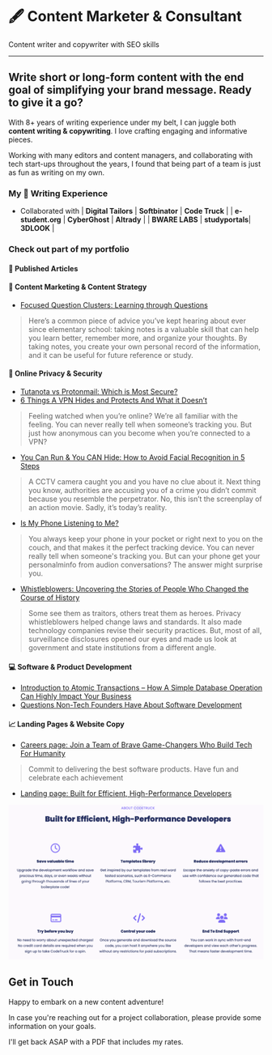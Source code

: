 # 🖋️ Content Marketer & Consultant
Content writer and copywriter with SEO skills 

---

## Write short or long-form content with the end goal of simplifying your brand message. Ready to give it a go?
With 8+ years of writing experience under my belt, I can juggle both **content writing & copywriting**. I love crafting engaging and informative pieces.

Working with many editors and content managers, and collaborating with tech start-ups throughout the years, I found that being part of a team is just as fun as writing on my own.

### My 🎯 Writing Experience
- Collaborated with
| **Digital Tailors** | **Softbinator** | **Code Truck** |
| **e-student.org**   | **CyberGhost**  | **Altrady**    | 
| **BWARE LABS**      | **studyportals**| **3DLOOK**     | 

### Check out part of my portfolio
#### 📰 Published Articles

#### 📍 Content Marketing & Content Strategy
- [Focused Question Clusters: Learning through Questions](https://e-student.org/focused-question-clusters/)

> Here’s a common piece of advice you’ve kept hearing about ever since elementary school: taking notes is a valuable skill that can help you learn better, remember more, and organize your thoughts. By taking notes, you create your own personal record of the information, and it can be useful for future reference or study.


#### 🔐 Online Privacy & Security
- [Tutanota vs Protonmail: Which is Most Secure?](https://www.cyberghostvpn.com/privacyhub/tutanota-vs-protonmail/)
- [6 Things A VPN Hides and Protects And What it Doesn’t](https://www.cyberghostvpn.com/privacyhub/what-does-vpn-hide/)

> Feeling watched when you’re online? We’re all familiar with the feeling. You can never really tell when someone’s tracking you. But just how anonymous can you become when you’re connected to a VPN?

- [You Can Run & You CAN Hide: How to Avoid Facial Recognition in 5 Steps](https://www.cyberghostvpn.com/privacyhub/how-to-avoid-facial-recognition/)
  
> A CCTV camera caught you and you have no clue about it. Next thing you know, authorities are accusing you of a crime you didn’t commit because you resemble the perpetrator. No, this isn’t the screenplay of an action movie. Sadly, it’s today’s reality.

- [Is My Phone Listening to Me?](https://www.cyberghostvpn.com/privacyhub/is-my-phone-listening-to-me/)

> You always keep your phone in your pocket or right next to you on the couch, and that makes it the perfect tracking device. You can never really tell when someone's tracking you. But can your phone get your personalminfo from audion conversations? The answer might surprise you.

- [Whistleblowers: Uncovering the Stories of People Who Changed the Course of History](https://www.cyberghostvpn.com/privacyhub/whistleblowers-uncovering-the-stories-of-people-who-changed-the-course-of-history/)

> Some see them as traitors, others treat them as heroes. Privacy whistleblowers helped change laws and standards. It also made technology companies revise their security practices. But, most of all, surveillance disclosures opened our eyes and made us look at government and state institutions from a different angle.


#### 💻 Software & Product Development
- [Introduction to Atomic Transactions – How A Simple Database Operation Can Highly Impact Your Business]( https://blog.softbinator.com/atomic-transactions-database-impact-business/)
- [Questions Non-Tech Founders Have About Software Development](https://blog.softbinator.com/questions-non-tech-founders-software-development/)
  
  
#### 📈 Landing Pages & Website Copy
- [Careers page: Join a Team of Brave Game-Changers Who Build Tech For Humanity](https://softbinator.com/careers/)

> Commit to delivering the best software products. Have fun and celebrate each achievement

- [Landing page: Built for Efficient, High-Performance Developers](https://codetruck.io)

![ ](https://github.com/ToRoxana/Dana-portfolio/blob/main/assets/LP.png)



## Get in Touch
Happy to embark on a new content adventure!

In case you're reaching out for a project collaboration, please provide some information on your goals.

I'll get back ASAP with a PDF that includes my rates.

